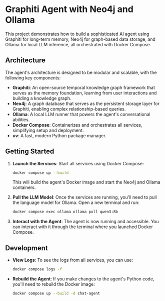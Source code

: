 # Graphiti Agent with Neo4j and Ollama

This project demonstrates how to build a sophisticated AI agent using Graphiti for long-term memory, Neo4j for graph-based data storage, and Ollama for local LLM inference, all orchestrated with Docker Compose.

## Architecture

The agent's architecture is designed to be modular and scalable, with the following key components:

-   **Graphiti**: An open-source temporal knowledge graph framework that serves as the memory foundation, learning from user interactions and building a knowledge graph.
-   **Neo4j**: A graph database that serves as the persistent storage layer for Graphiti, enabling complex relationship-based queries.
-   **Ollama**: A local LLM runner that powers the agent's conversational abilities.
-   **Docker Compose**: Containerizes and orchestrates all services, simplifying setup and deployment.
-   **uv**: A fast, modern Python package manager.

## Getting Started

1.  **Launch the Services**: Start all services using Docker Compose:

    ```bash
    docker compose up --build
    ```

    This will build the agent's Docker image and start the Neo4j and Ollama containers.

2.  **Pull the LLM Model**: Once the services are running, you'll need to pull the language model for Ollama. Open a new terminal and run:

    ```bash
    docker compose exec ollama ollama pull qwen3:8b
    ```

3.  **Interact with the Agent**: The agent is now running and accessible. You can interact with it through the terminal where you launched Docker Compose.

## Development

-   **View Logs**: To see the logs from all services, you can use:
    ```bash
    docker compose logs -f
    ```
-   **Rebuild the Agent**: If you make changes to the agent's Python code, you'll need to rebuild the Docker image:
    ```bash
    docker compose up --build -d chat-agent
    ```